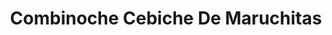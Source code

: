 ---
title: "Combinoche Cebiche De Maruchitas"
url: /nuevo-chimbote/combinoche-cebiche-de-maruchitas/
shop: general
---